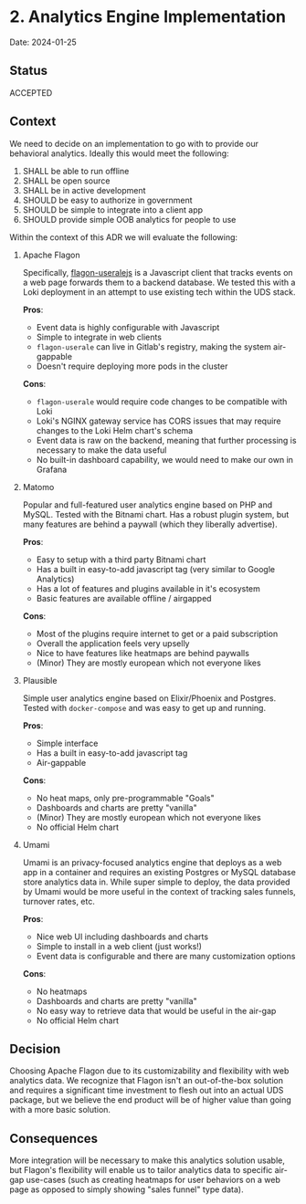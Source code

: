 # 2. Analytics Engine Implementation

Date: 2024-01-25

## Status

ACCEPTED

## Context

We need to decide on an implementation to go with to provide our behavioral analytics. Ideally this would meet the following:

1. SHALL be able to run offline
2. SHALL be open source
3. SHALL be in active development
4. SHOULD be easy to authorize in government
5. SHOULD be simple to integrate into a client app
6. SHOULD provide simple OOB analytics for people to use

Within the context of this ADR we will evaluate the following:

1. Apache Flagon

    Specifically, [flagon-useralejs](https://github.com/apache/flagon-useralejs) is a Javascript client that tracks events on a web page forwards them to a backend database. We tested this with a Loki deployment in an attempt to use existing tech within the UDS stack.

    **Pros**:
    - Event data is highly configurable with Javascript
    - Simple to integrate in web clients
    - `flagon-userale` can live in Gitlab's registry, making the system air-gappable
    - Doesn't require deploying more pods in the cluster

    **Cons**:
    - `flagon-userale` would require code changes to be compatible with Loki
    - Loki's NGINX gateway service has CORS issues that may require changes to the Loki Helm chart's schema
    - Event data is raw on the backend, meaning that further processing is necessary to make the data useful
    - No built-in dashboard capability, we would need to make our own in Grafana


2. Matomo

    Popular and full-featured user analytics engine based on PHP and MySQL. Tested with the Bitnami chart. Has a robust plugin system, but many features are behind a paywall (which they liberally advertise).

    **Pros**:
    - Easy to setup with a third party Bitnami chart
    - Has a built in easy-to-add javascript tag
    (very similar to Google Analytics)
    - Has a lot of features and plugins available in it's ecosystem
    - Basic features are available offline / airgapped

    **Cons**:
    - Most of the plugins require internet to get or a paid subscription
    - Overall the application feels very upselly
    - Nice to have features like heatmaps are behind paywalls
    - (Minor) They are mostly european which not everyone likes

3. Plausible

    Simple user analytics engine based on Elixir/Phoenix and Postgres. Tested with `docker-compose` and was easy to get up and running. 

    **Pros**:
    - Simple interface
    - Has a built in easy-to-add javascript tag
    - Air-gappable

    **Cons**:
    - No heat maps, only pre-programmable "Goals"
    - Dashboards and charts are pretty "vanilla"
    - (Minor) They are mostly european which not everyone likes
    - No official Helm chart

4. Umami

    Umami is an privacy-focused analytics engine that deploys as a web app in a container and requires an existing Postgres or MySQL database store analytics data in. While super simple to deploy, the data provided by Umami would be more useful in the context of tracking sales funnels, turnover rates, etc.

    **Pros**:

    - Nice web UI including dashboards and charts
    - Simple to install in a web client (just works!)
    - Event data is configurable and there are many customization options

    **Cons**:
    - No heatmaps
    - Dashboards and charts are pretty "vanilla"
    - No easy way to retrieve data that would be useful in the air-gap
    - No official Helm chart

## Decision

Choosing Apache Flagon due to its customizability and flexibility with web analytics data. We recognize that Flagon isn't an out-of-the-box solution and requires a significant time investment to flesh out into an actual UDS package, but we believe the end product will be of higher value than going with a more basic solution.

## Consequences

More integration will be necessary to make this analytics solution usable, but Flagon's flexibility will enable us to tailor analytics data to specific air-gap use-cases (such as creating heatmaps for user behaviors on a web page as opposed to simply showing "sales funnel" type data).
